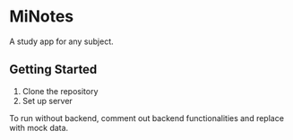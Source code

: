 # MiNotes

A study app for any subject.

## Getting Started

1. Clone the repository
2. Set up server

To run without backend, comment out backend functionalities and replace with mock data.
